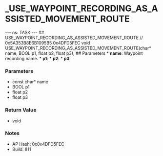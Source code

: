 # _USE_WAYPOINT_RECORDING_AS_ASSISTED_MOVEMENT_ROUTE

--- ns: TASK --- ## USE_WAYPOINT_RECORDING_AS_ASSISTED_MOVEMENT_ROUTE  // 0x5A353B8E6B1095B5 0x4DFD5FEC void USE_WAYPOINT_RECORDING_AS_ASSISTED_MOVEMENT_ROUTE(char* name, BOOL p1, float p2, float p3);   ## Parameters * **name**: Waypoint recording name. * **p1**: * **p2**: * **p3**:

### Parameters
* const char* name
* BOOL p1
* float p2
* float p3

### Return Value
* void

### Notes
* AP Hash: 0x0x4DFD5FEC
* Build: 811

